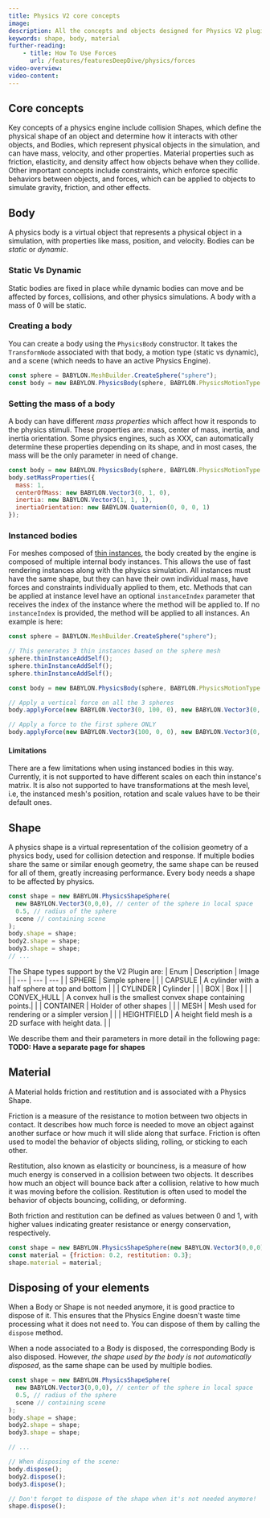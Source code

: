 ```yaml
---
title: Physics V2 core concepts
image: 
description: All the concepts and objects designed for Physics V2 plugins
keywords: shape, body, material
further-reading:
    - title: How To Use Forces
      url: /features/featuresDeepDive/physics/forces
video-overview:
video-content:
---
```


## Core concepts

Key concepts of a physics engine include collision Shapes, which define the physical shape of an object and determine how it interacts with other objects, and Bodies, which represent physical objects in the simulation, and can have mass, velocity, and other properties. Material properties such as friction, elasticity, and density affect how objects behave when they collide. Other important concepts include constraints, which enforce specific behaviors between objects, and forces, which can be applied to objects to simulate gravity, friction, and other effects.

## Body

A physics body is a virtual object that represents a physical object in a simulation, with properties like mass, position, and velocity. Bodies can be *static* or *dynamic*.

### Static Vs Dynamic

Static bodies are fixed in place while dynamic bodies can move and be affected by forces, collisions, and other physics simulations.
A body with a mass of 0 will be static.

### Creating a body

You can create a body using the `PhysicsBody` constructor. It takes the `TransformNode` associated with that body, a motion type (static vs dynamic), and a scene (which needs to have an active Physics Engine).

```javascript
const sphere = BABYLON.MeshBuilder.CreateSphere("sphere");
const body = new BABYLON.PhysicsBody(sphere, BABYLON.PhysicsMotionType.DYNAMIC, scene);
```

### Setting the mass of a body

A body can have different *mass properties* which affect how it responds to the physics stimuli. These properties are: mass, center of mass, inertia, and inertia orientation. Some physics engines, such as XXX, can automatically determine these properties depending on its shape, and in most cases, the mass will be the only parameter in need of change.

```javascript
const body = new BABYLON.PhysicsBody(sphere, BABYLON.PhysicsMotionType.DYNAMIC, scene);
body.setMassProperties({
  mass: 1,
  centerOfMass: new BABYLON.Vector3(0, 1, 0),
  inertia: new BABYLON.Vector3(1, 1, 1),
  inertiaOrientation: new BABYLON.Quaternion(0, 0, 0, 1)
});
```

### Instanced bodies

For meshes composed of [thin instances](/features/featuresDeepDive/mesh/copies/thinInstances), the body created by the engine is composed of multiple internal body instances. This allows the use of fast rendering instances along with the physics simulation. All instances must have the same shape, but they can have their own individual mass, have forces and constraints individually applied to them, etc. Methods that can be applied at instance level have an optional `instanceIndex` parameter that receives the index of the instance where the method will be applied to. If no `instanceIndex` is provided, the method will be applied to all instances. An example is here:

```javascript
const sphere = BABYLON.MeshBuilder.CreateSphere("sphere");

// This generates 3 thin instances based on the sphere mesh
sphere.thinInstanceAddSelf();
sphere.thinInstanceAddSelf();
sphere.thinInstanceAddSelf();

const body = new BABYLON.PhysicsBody(sphere, BABYLON.PhysicsMotionType.DYNAMIC, scene);

// Apply a vertical force on all the 3 spheres
body.applyForce(new BABYLON.Vector3(0, 100, 0), new BABYLON.Vector3(0, 0, 0));

// Apply a force to the first sphere ONLY
body.applyForce(new BABYLON.Vector3(100, 0, 0), new BABYLON.Vector3(0, 0, 0), 0); 
```

#### Limitations

There are a few limitations when using instanced bodies in this way. Currently, it is not supported to have different scales on each thin instance's matrix. It is also not supported to have transformations at the mesh level, i.e, the instanced mesh's position, rotation and scale values have to be their default ones.

## Shape

A physics shape is a virtual representation of the collision geometry of a physics body, used for collision detection and response. If multiple bodies share the same or similar enough geometry, the same shape can be reused for all of them, greatly increasing performance. Every body needs a shape to be affected by physics.

```javascript
const shape = new BABYLON.PhysicsShapeSphere(
  new BABYLON.Vector3(0,0,0), // center of the sphere in local space
  0.5, // radius of the sphere
  scene // containing scene
);
body.shape = shape;
body2.shape = shape;
body3.shape = shape;
// ...
```

The Shape types support by the V2 Plugin are:
| Enum | Description | Image |
| --- | --- | --- |
| SPHERE | Simple sphere | |
| CAPSULE | A cylinder with a half sphere at top and bottom | |
| CYLINDER | Cylinder | |
| BOX | Box | |
| CONVEX_HULL | A convex hull is the smallest convex shape containing points.| |
| CONTAINER | Holder of other shapes | |
| MESH | Mesh used for rendering or a simpler version | |
| HEIGHTFIELD | A height field mesh is a 2D surface with height data. | |

We describe them and their parameters in more detail in the following page: **TODO: Have a separate page for shapes**

## Material

A Material holds friction and restitution and is associated with a Physics Shape.

Friction is a measure of the resistance to motion between two objects in contact. It describes how much force is needed to move an object against another surface or how much it will slide along that surface. Friction is often used to model the behavior of objects sliding, rolling, or sticking to each other.

Restitution, also known as elasticity or bounciness, is a measure of how much energy is conserved in a collision between two objects. It describes how much an object will bounce back after a collision, relative to how much it was moving before the collision. Restitution is often used to model the behavior of objects bouncing, colliding, or deforming.

Both friction and restitution can be defined as values between 0 and 1, with higher values indicating greater resistance or energy conservation, respectively.

```javascript
const shape = new BABYLON.PhysicsShapeSphere(new BABYLON.Vector3(0,0,0), 0.5, scene);
const material = {friction: 0.2, restitution: 0.3};
shape.material = material;
```

## Disposing of your elements

When a Body or Shape is not needed anymore, it is good practice to dispose of it. This ensures that the Physics Engine doesn't waste time processing what it does not need to. You can dispose of them by calling the `dispose` method.

When a node associated to a Body is disposed, the corresponding Body is also disposed. However, *the shape used by the body is not automatically disposed*, as the same shape can be used by multiple bodies.

```javascript
const shape = new BABYLON.PhysicsShapeSphere(
  new BABYLON.Vector3(0,0,0), // center of the sphere in local space
  0.5, // radius of the sphere
  scene // containing scene
);
body.shape = shape;
body2.shape = shape;
body3.shape = shape;

// ...

// When disposing of the scene:
body.dispose();
body2.dispose();
body3.dispose();

// Don't forget to dispose of the shape when it's not needed anymore!
shape.dispose();
```
